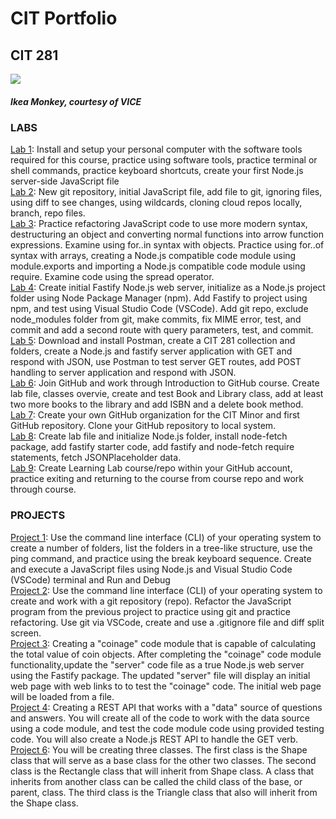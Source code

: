 # CIT Portfolio
<h2>CIT 281</h2>

<img src="https://images.vice.com/vice/images/articles/meta/2015/12/08/the-ikea-monkey-three-years-on-heres-what-hes-up-to-now-601-1449596868.jpg?crop=1xw:0.5625xh;center,center&resize=1200:*"> 
<h5> Ikea Monkey, courtesy of VICE </h5> 
<h3>LABS</h3>
<a href="www.google.com">Lab 1</a>: Install and setup your personal computer with the software tools required for this course, practice using software tools, practice terminal or shell commands, practice keyboard shortcuts, create your first Node.js server-side JavaScript file
<br>
<a href="www.google.com">Lab 2</a>: New git repository, initial JavaScript file, add file to git, ignoring files, using diff to see changes, using wildcards, cloning cloud repos locally, branch, repo files.
<br>
<a href="www.google.com">Lab 3</a>: Practice refactoring JavaScript code to use more modern syntax, destructuring an object and converting normal functions into arrow function expressions. Examine using for..in  syntax with objects. Practice using for..of syntax with arrays, creating a Node.js compatible code module using module.exports and importing a Node.js compatible code module using require. Examine code using the spread operator.
<br>
<a href="www.google.com">Lab 4</a>: Create initial Fastify Node.js web server, initialize as a Node.js project folder using Node Package Manager (npm). Add Fastify to project using npm, and test using Visual Studio Code (VSCode). Add git repo, exclude node_modules folder from git, make commits, fix MIME error, test, and commit and add a second route with query parameters, test, and commit.
<br>
<a href="www.google.com">Lab 5</a>: Download and install Postman, create a CIT 281 collection and folders, create a Node.js and fastify server application with GET and respond with JSON, use Postman to test server GET routes, add POST handling to server application and respond with JSON.
<br>
<a href="www.google.com">Lab 6</a>: Join GitHub and work through Introduction to GitHub course. Create lab file, classes overvie, create and test Book and Library class, add at least two more books to the library and add ISBN and a delete book method.
<br>
<a href="www.google.com">Lab 7</a>: Create your own GitHub organization for the CIT Minor and first GitHub repository. Clone your GitHub repository to local system.
<br>
<a href="www.google.com">Lab 8</a>: Create lab file and initialize Node.js folder, install node-fetch package, add fastify starter code, add fastify and node-fetch require statements, fetch JSONPlaceholder data.
<br>
<a href="www.google.com">Lab 9</a>: Create Learning Lab course/repo within your GitHub account, practice exiting and returning to the course from course repo and work through course.
<br>

<h3>PROJECTS</h3>
<a href="google.com">Project 1</a>: Use the command line interface (CLI) of your operating system to create a number of folders, list the folders in a tree-like structure, use the ping command, and practice using the break keyboard sequence. Create and execute a JavaScript files using Node.js and Visual Studio Code (VSCode) terminal and Run and Debug
<br>
<a href="google.com">Project 2</a>: Use the command line interface (CLI) of your operating system to create and work with a git repository (repo). Refactor the JavaScript program from the previous project to practice using git and practice refactoring. Use git via VSCode, create and use a .gitignore file and diff split screen.
<br>
<a href="google.com">Project 3</a>: Creating a "coinage" code module that is capable of calculating the total value of coin objects. After completing the "coinage" code module functionality,update the "server" code file as a true Node.js web server using the Fastify package. The updated "server" file will display an initial web page with web links to to test the "coinage" code. The initial web page will be loaded from a file. 
<br>
<a href="google.com">Project 4</a>: Creating a REST API that works with a "data" source of questions and answers. You will create all of the code to work with the data source using a code module, and test the code module code using provided testing code. You will also create a Node.js REST API to handle the GET verb. 
<br>
<a href="google.com">Project 6</a>: You will be creating three classes. The first class is the Shape class that will serve as a base class for the other two classes. The second class is the Rectangle class that will inherit from Shape class. A class that inherits from another class can be called the child class of the base, or parent, class. The third class is the Triangle class that also will inherit from the Shape class.
